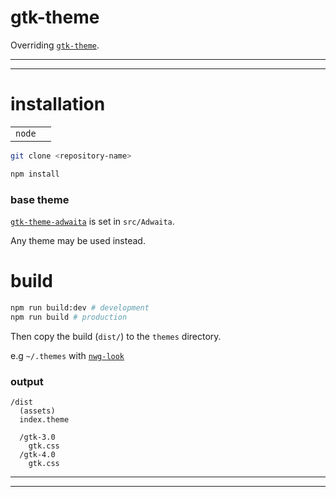 # gtk-theme

Overriding [`gtk-theme`](https://gitlab.gnome.org/GNOME/gtk/-/tree/gtk-4.0/gtk/theme/Adwaita).

---

---

# installation

|        |     |
| ------ | --- |
| `node` |     |

```sh
git clone <repository-name>

npm install
```

### base theme

[`gtk-theme-adwaita`](https://gitlab.gnome.org/GNOME/gtk/-/tree/gtk-4.0/gtk/theme/Adwaita) is set in `src/Adwaita`.

Any theme may be used instead.

# build

```sh
npm run build:dev # development
npm run build # production
```

Then copy the build (`dist/`) to the `themes` directory.

e.g `~/.themes` with [`nwg-look`](https://github.com/nwg-piotr/nwg-look)

### output

```
/dist
  (assets)
  index.theme

  /gtk-3.0
    gtk.css
  /gtk-4.0
    gtk.css
```

---

---

#
